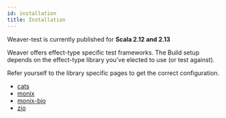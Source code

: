 ```yaml
---
id: installation
title: Installation
---
```


Weaver-test is currently published for **Scala 2.12 and 2.13**

Weaver offers effect-type specific test frameworks. The Build setup depends on
the effect-type library you've elected to use (or test against).

Refer yourself to the library specific pages to get the correct configuration.

* [cats](cats_effect_usage.md)
* [monix](monix_usage.md)
* [monix-bio](monix_bio_usage.md)
* [zio](zio_usage.md)

